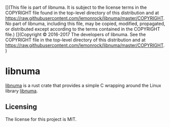[](This file is part of libnuma. It is subject to the license terms in the COPYRIGHT file found in the top-level directory of this distribution and at https://raw.githubusercontent.com/lemonrock/libnuma/master/COPYRIGHT. No part of libnuma, including this file, may be copied, modified, propagated, or distributed except according to the terms contained in the COPYRIGHT file.)
[](Copyright © 2016-2017 The developers of libnuma. See the COPYRIGHT file in the top-level directory of this distribution and at https://raw.githubusercontent.com/lemonrock/libnuma/master/COPYRIGHT.)

# libnuma

[libnuma] is a rust crate that provides a simple C wrapping around the Linux library [libnuma].


## Licensing

The license for this project is MIT.

[libnuma]: https://github.com/lemonrock/libnuma "libnuma GitHub page"
[libnuma]: http://oss.sgi.com/projects/libnuma/ "libnuma home page"

